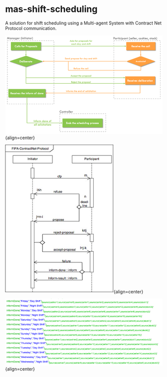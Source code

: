 # mas-shift-scheduling
A solution for shift scheduling using a Multi-agent System with Contract Net Protocol communication.

![Contract Net Implementation](img/cnp_implementation.png "Contract Net Implementation"){align=center}

![FIPA Contract Net Protocol](img/fipa001.png "FIPA Contract Net Protocol"){align=center}

![Shift Scheduling Results](img/cnp_results.png "Shift Scheduling Results"){align=center}